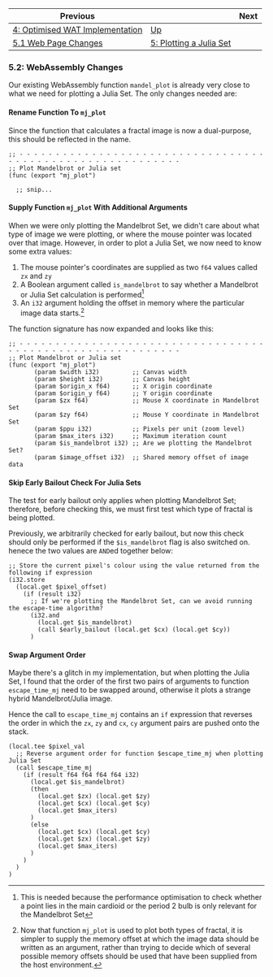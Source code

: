 | Previous | | Next
|---|---|---
| [4: Optimised WAT Implementation](../../04%20WAT%20Optimised%20Implementation/README.md) | [Up](../../README.md) | 
| [5.1 Web Page Changes](../01/README.md) | [5: Plotting a Julia Set](../README.md) | 

### 5.2: WebAssembly Changes

Our existing WebAssembly function `mandel_plot` is already very close to what we need for plotting a Julia Set.  The only changes needed are:

#### Rename Function To `mj_plot`

Since the function that calculates a fractal image is now a dual-purpose, this should be reflected in the name.

```wat
;; - - - - - - - - - - - - - - - - - - - - - - - - - - - - - - - - - - - - - - - - - - - - - - - - - - - - - - - - - -
;; Plot Mandelbrot or Julia set
(func (export "mj_plot")

  ;; snip...
```

#### Supply Function `mj_plot` With Additional Arguments

When we were only plotting the Mandelbrot Set, we didn't care about what type of image we were plotting, or where the mouse pointer was located over that image.  However, in order to plot a Julia Set, we now need to know some extra values:

1. The mouse pointer's coordinates are supplied as two `f64` values called `zx` and `zy`
1. A Boolean argument called `is_mandelbrot` to say whether a Mandelbrot or Julia Set calculation is performed[^1]
1. An `i32` argument holding the offset in memory where the particular image data starts.[^2]

The function signature has now expanded and looks like this:

```wat
;; - - - - - - - - - - - - - - - - - - - - - - - - - - - - - - - - - - - - - - - - - - - - - - - - - - - - - - - - - -
;; Plot Mandelbrot or Julia set
(func (export "mj_plot")
       (param $width i32)         ;; Canvas width
       (param $height i32)        ;; Canvas height
       (param $origin_x f64)      ;; X origin coordinate
       (param $origin_y f64)      ;; Y origin coordinate
       (param $zx f64)            ;; Mouse X coordinate in Mandelbrot Set
       (param $zy f64)            ;; Mouse Y coordinate in Mandelbrot Set
       (param $ppu i32)           ;; Pixels per unit (zoom level)
       (param $max_iters i32)     ;; Maximum iteration count
       (param $is_mandelbrot i32) ;; Are we plotting the Mandelbrot Set?
       (param $image_offset i32)  ;; Shared memory offset of image data
```

#### Skip Early Bailout Check For Julia Sets

The test for early bailout only applies when plotting Mandelbrot Set; therefore, before checking this, we must first test which type of fractal is being plotted.

Previously, we arbitrarily checked for early bailout, but now this check should only be performed if the `$is_mandelbrot` flag is also switched on.  henece the two values are `AND`ed together below:

```wat
;; Store the current pixel's colour using the value returned from the following if expression
(i32.store
  (local.get $pixel_offset)
    (if (result i32)
      ;; If we're plotting the Mandelbrot Set, can we avoid running the escape-time algorithm?
      (i32.and
        (local.get $is_mandelbrot)
        (call $early_bailout (local.get $cx) (local.get $cy))
      )
```

#### Swap Argument Order

Maybe there's a glitch in my implementation, but when plotting the Julia Set, I found that the order of the first two pairs of arguments to function `escape_time_mj` need to be swapped around, otherwise it plots a strange hybrid Mandelbrot/Julia image.

Hence the call to `escape_time_mj` contains an `if` expression that reverses the order in which the `zx`, `zy` and `cx`, `cy` argument pairs are pushed onto the stack.

```wat
(local.tee $pixel_val
  ;; Reverse argument order for function $escape_time_mj when plotting Julia Set
  (call $escape_time_mj
    (if (result f64 f64 f64 f64 i32)
      (local.get $is_mandelbrot)
      (then
        (local.get $zx) (local.get $zy)
        (local.get $cx) (local.get $cy)
        (local.get $max_iters)
      )
      (else
        (local.get $cx) (local.get $cy)
        (local.get $zx) (local.get $zy)
        (local.get $max_iters)
      )
    )
  )
)
```






[^1]: This is needed because the performance optimisation to check whether a point lies in the main cardioid or the period 2 bulb is only relevant for the Mandelbrot Set
[^2]: Now that function `mj_plot` is used to plot both types of fractal, it is simpler to supply the memory offset at which the image data should be written as an argument, rather than trying to decide which of several possible memory offsets should be used that have been supplied from the host environment.